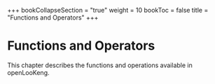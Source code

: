 +++
bookCollapseSection = "true"
weight = 10
bookToc = false
title = "Functions and Operators"
+++


# Functions and Operators

This chapter describes the functions and operations available in openLooKeng.  